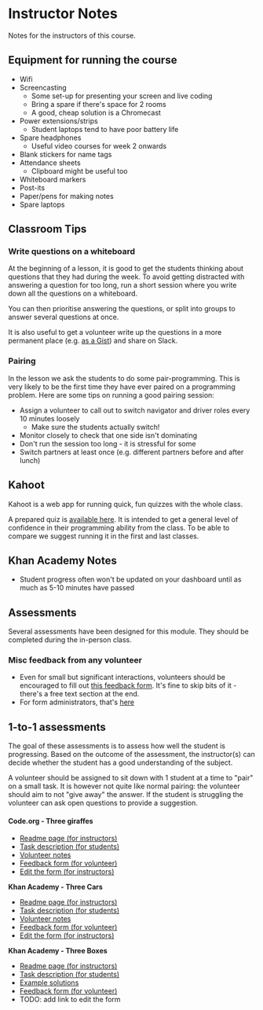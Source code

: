 # Instructor Notes

Notes for the instructors of this course.

## Equipment for running the course

* Wifi
* Screencasting
  * Some set-up for presenting your screen and live coding
  * Bring a spare if there's space for 2 rooms
  * A good, cheap solution is a Chromecast
* Power extensions/strips
  * Student laptops tend to have poor battery life
* Spare headphones
  * Useful video courses for week 2 onwards
* Blank stickers for name tags
* Attendance sheets
  * Clipboard might be useful too
* Whiteboard markers
* Post-its
* Paper/pens for making notes
* Spare laptops

## Classroom Tips

### Write questions on a whiteboard

At the beginning of a lesson, it is good to get the students thinking about questions that they had during the week. To avoid getting distracted with answering a question for too long, run a short session where you write down all the questions on a whiteboard.

You can then prioritise answering the questions, or split into groups to answer several questions at once.

It is also useful to get a volunteer write up the questions in a more permanent place (e.g. [as a Gist](https://gist.github.com/)) and share on Slack.

### Pairing

In the lesson we ask the students to do some pair-programming. This is very likely to be the first time they have ever paired on a programming problem. Here are some tips on running a good pairing session:

* Assign a volunteer to call out to switch navigator and driver roles every 10 minutes loosely
  * Make sure the students actually switch!
* Monitor closely to check that one side isn't dominating
* Don't run the session too long - it is stressful for some
* Switch partners at least once (e.g. different partners before and after lunch)

## Kahoot

Kahoot is a web app for running quick, fun quizzes with the whole class.

A prepared quiz is [available here](https://play.kahoot.it/v2/?quizId=62bd599b-af55-41c3-b335-c28c9060c023). It is intended to get a general level of confidence in their programming ability from the class. To be able to compare we suggest running it in the first and last classes.

## Khan Academy Notes

- Student progress often won't be updated on your dashboard until as much as 5-10 minutes have passed

## Assessments

Several assessments have been designed for this module. They should be completed during the in-person class.

### Misc feedback from any volunteer

* Even for small but significant interactions, volunteers should be encouraged to fill out [this feedback form](https://forms.gle/GgpFkgKCRPVtTtrJ7). It's fine to skip bits of it - there's a free text section at the end.
* For form administrators, that's [here](https://docs.google.com/forms/d/13F6J1HiBvmxZy-cSrgDwVxpVAZPdjU3Rv2wsXIpmo_M/edit)

## 1-to-1 assessments

The goal of these assessments is to assess how well the student is progressing. Based on the outcome of the assessment, the instructor(s) can decide whether the student has a good understanding of the subject.

A volunteer should be assigned to sit down with 1 student at a time to "pair" on a small task. It is however not quite like normal pairing: the volunteer should aim to not "give away" the answer. If the student is struggling the volunteer can ask open questions to provide a suggestion.

#### Code.org - Three giraffes

- [Readme page (for instructors)](https://github.com/CodeYourFuture/intro-to-programming-assessments/tree/master/codeorg_three_giraffes)
- [Task description (for students)](https://github.com/CodeYourFuture/intro-to-programming-assessments/tree/master/codeorg_three_giraffes/assessment_task.md)
- [Volunteer notes](https://github.com/CodeYourFuture/intro-to-programming-assessments/tree/master/codeorg_three_giraffes/mentor_notes.md)
- [Feedback form (for volunteer)](https://docs.google.com/forms/d/e/1FAIpQLSf5RN_jYq6Jvh4LdDdjuNL3TyUOcwncSpikTr-WVbBkm3JBCQ/viewform)
- [Edit the form (for instructors)](https://docs.google.com/forms/d/15UtSv_A089jYxdZ7Guusf440FtckUaPLHvJAfv4dOY0/edit)

**Khan Academy - Three Cars**

- [Readme page (for instructors)](https://github.com/CodeYourFuture/intro-to-programming-assessments/tree/master/khan_academy_cars)
- [Task description (for students)](https://github.com/CodeYourFuture/intro-to-programming-assessments/tree/master/khan_academy_cars/assessment_task.md)
- [Volunteer notes](https://github.com/CodeYourFuture/intro-to-programming-assessments/tree/master/khan_academy_cars/mentor_notes.md)
- [Feedback form (for volunteer)](https://docs.google.com/forms/d/e/1FAIpQLSfPlYydoYxlsYtR3ObIzAByOjNd10gQvtUd715b8ntYaFzwbw/viewform)
- [Edit the form (for instructors)](https://docs.google.com/forms/d/1DW-WwKuQhVGlgcUgB8GzFRK6m3Yty0nJGqtxgYQq_EI/edit)

**Khan Academy - Three Boxes**

- [Readme page (for instructors)](https://github.com/CodeYourFuture/intro-to-programming-assessments/tree/master/khan-academy-boxes-and-ribbons)
- [Task description (for students)](https://github.com/CodeYourFuture/intro-to-programming-assessments/blob/master/khan-academy-boxes-and-ribbons/assessment-tasks-for-students.md)
- [Example solutions](https://github.com/CodeYourFuture/intro-to-programming-assessments/tree/master/khan-academy-boxes-and-ribbons)
- [Feedback form (for volunteer)](https://docs.google.com/forms/d/e/1FAIpQLSdkyYCIltW9bhoDhpJIDEmCEKWKD7NGVOk-vj3Bc9fJbqkmAA/viewform)
- TODO: add link to edit the form
